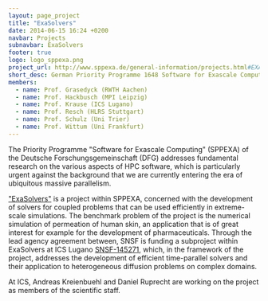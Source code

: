 ```yaml
---
layout: page_project
title: "ExaSolvers"
date: 2014-06-15 16:24 +0200
navbar: Projects
subnavbar: ExaSolvers
footer: true
logo: logo_sppexa.png
project_url: http://www.sppexa.de/general-information/projects.html#EXASOLVERS
short_desc: German Priority Programme 1648 Software for Exascale Computing
members:
  - name: Prof. Grasedyck (RWTH Aachen)
  - name: Prof. Hackbusch (MPI Leipzig)
  - name: Prof. Krause (ICS Lugano)
  - name: Prof. Resch (HLRS Stuttgart)
  - name: Prof. Schulz (Uni Trier)
  - name: Prof. Wittum (Uni Frankfurt)
---
```


The Priority Programme "Software for Exascale Computing" (SPPEXA) of the Deutsche Forschungsgemeinschaft (DFG) addresses 
fundamental research on the various aspects of HPC software, which is 
particularly urgent against the background that we are currently entering the 
era of ubiquitous massive parallelism.

["ExaSolvers"](http://www.sppexa.de/general-information/projects.html#EXASOLVERS) is a project within SPPEXA, concerned with the development of solvers for coupled problems that can be used efficiently in extreme-scale simulations.
The benchmark problem of the project is the numerical simulation of permeation of human skin, an application that is of great interest for example for the development of pharmaceuticals.
Through the lead agency agreement between, SNSF is funding a subproject within ExaSolvers at ICS Lugano [SNSF-145271](http://p3.snf.ch/project-145271), which, in the framework of the project, addresses the development of efficient time-parallel solvers and their application to heterogeneous diffusion problems on complex domains.

At ICS, Andreas Kreienbuehl and Daniel Ruprecht are working on the project as members of the scientific staff.